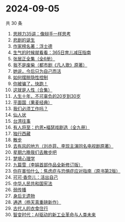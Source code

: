 # 2024-09-05

共 30 条

<!-- BEGIN WEREAD -->
<!-- 最后更新时间 2024-09-05 23:14:38 +0800 -->
1. [思辨力35讲：像辩手一样思考](https://weread.qq.com/web/bookDetail/cf132e10813ab92e9g018088)
1. [悲剧的诞生](https://weread.qq.com/web/bookDetail/3d532450813ab8ef1g01711b)
1. [作家榜名著：浮士德](https://weread.qq.com/web/bookDetail/cb1324f0813ab7bf5g016544)
1. [生气的时候就看看：365日育儿减压指南](https://weread.qq.com/web/bookDetail/fe532360813ab928bg015847)
1. [张居正全集（全6册）](https://weread.qq.com/web/bookDetail/3a8321c0813ab7839g011bd5)
1. [我不是废柴（都市剧《凡人歌》原著）](https://weread.qq.com/web/bookDetail/47e32340813ab86b5g0149a7)
1. [她说，今后只为自己而活](https://weread.qq.com/web/bookDetail/fe4325a0813ab91eag019a1a)
1. [如何摆脱隐性控制](https://weread.qq.com/web/bookDetail/5ae32f80813ab9135g018f7a)
1. [你被骗了，快跑！](https://weread.qq.com/web/bookDetail/d3e320b0813ab926bg0166ea)
1. [这就是人性（合集）](https://weread.qq.com/web/bookDetail/2be32db0813ab92b5g011979)
1. [人生十年，不可辜负的20岁到30岁](https://weread.qq.com/web/bookDetail/23132c00813ab7af8g015e43)
1. [平面国（果麦经典）](https://weread.qq.com/web/bookDetail/215328407200f6f9215a612)
1. [我们必须工作吗？](https://weread.qq.com/web/bookDetail/e3932d20813ab8ed8g018149)
1. [仙人状](https://weread.qq.com/web/bookDetail/78b32010813ab921dg019915)
1. [台湾往事](https://weread.qq.com/web/bookDetail/45f320105e1d1045fbdb873)
1. [有人将至：约恩•福瑟戏剧选（全九册）](https://weread.qq.com/web/bookDetail/b4732ca0813ab8f5bg013f74)
1. [独行西藏](https://weread.qq.com/web/bookDetail/6e4325f0813ab91e2g01493e)
1. [散步](https://weread.qq.com/web/bookDetail/904323b0813ab91ffg017af6)
1. [去有风的地方（刘亦菲、李现主演同名电视剧原著）](https://weread.qq.com/web/bookDetail/da732a00813ab9224g013f68)
1. [星期六晚我们去散步吧](https://weread.qq.com/web/bookDetail/d59326c0813ab7bbdg017221)
1. [梦境心理学](https://weread.qq.com/web/bookDetail/85f32ff0813ab9202g019232)
1. [九篇雪（李娟首部作品全新修订版）](https://weread.qq.com/web/bookDetail/e4b32820717ffac9e4b705e)
1. [你在害怕什么：焦虑症与恐惧症应对指南（原书第2版）](https://weread.qq.com/web/bookDetail/2cf32980813ab926bg01459b)
1. [可可·香奈儿：活出自己](https://weread.qq.com/web/bookDetail/1f7323a0813ab9210g011380)
1. [中华人民共和国宪法](https://weread.qq.com/web/bookDetail/ad532f30718b6f4ead5a755)
1. [弱传播](https://weread.qq.com/web/bookDetail/bbe32fe0716afe94bbe5336)
1. [身后无遗物](https://weread.qq.com/web/bookDetail/6fb32b10813ab926dg013feb)
1. [通透（杨天真重磅新作）](https://weread.qq.com/web/bookDetail/f8f32e90813ab7baag01427e)
1. [古代人的衣食住行](https://weread.qq.com/web/bookDetail/6ba32080813ab8b82g014a38)
1. [智变时代：AI驱动的新工业革命与人类未来](https://weread.qq.com/web/bookDetail/80132e20813ab9202g018ca2)
<!-- END WEREAD -->